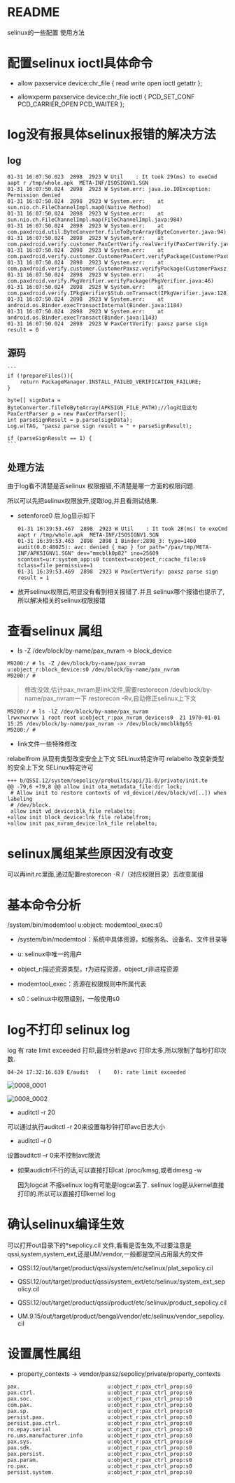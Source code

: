 # README

selinux的一些配置 使用方法

# 配置selinux ioctl具体命令

* allow paxservice device:chr_file { read write open ioctl getattr };

* allowxperm paxservice device:chr_file ioctl { PCD_SET_CONF PCD_CARRIER_OPEN PCD_WAITER };

# log没有报具体selinux报错的解决方法

## log

```
01-31 16:07:50.023  2898  2923 W Util    : It took 29(ms) to exeCmd aapt r /tmp/whole.apk  META-INF/ISOSIGNV1.SGN
01-31 16:07:50.024  2898  2923 W System.err: java.io.IOException: Permission denied
01-31 16:07:50.024  2898  2923 W System.err: 	at sun.nio.ch.FileChannelImpl.map0(Native Method)
01-31 16:07:50.024  2898  2923 W System.err: 	at sun.nio.ch.FileChannelImpl.map(FileChannelImpl.java:984)
01-31 16:07:50.024  2898  2923 W System.err: 	at com.paxdroid.util.ByteConverter.fileToByteArray(ByteConverter.java:94)
01-31 16:07:50.024  2898  2923 W System.err: 	at com.paxdroid.verify.customer.PaxCertVerify.realVerify(PaxCertVerify.java:54)
01-31 16:07:50.024  2898  2923 W System.err: 	at com.paxdroid.verify.customer.CustomerPaxCert.verifyPackage(CustomerPaxCert.java:12)
01-31 16:07:50.024  2898  2923 W System.err: 	at com.paxdroid.verify.customer.CustomerPaxsz.verifyPackage(CustomerPaxsz.java:80)
01-31 16:07:50.024  2898  2923 W System.err: 	at com.paxdroid.verify.PkgVerifier.verifyPackage(PkgVerifier.java:46)
01-31 16:07:50.024  2898  2923 W System.err: 	at com.paxdroid.verify.IPkgVerifier$Stub.onTransact(IPkgVerifier.java:128)
01-31 16:07:50.024  2898  2923 W System.err: 	at android.os.Binder.execTransactInternal(Binder.java:1184)
01-31 16:07:50.024  2898  2923 W System.err: 	at android.os.Binder.execTransact(Binder.java:1143)
01-31 16:07:50.024  2898  2923 W PaxCertVerify: paxsz parse sign result = 0
```

## 源码

    ```
    if (!prepareFiles()){
        return PackageManager.INSTALL_FAILED_VERIFICATION_FAILURE;
    }

    byte[] signData = ByteConverter.fileToByteArray(APKSIGN_FILE_PATH);//log对应这句
    PaxCertParser p = new PaxCertParser();
    int parseSignResult = p.parse(signData);
    Log.w(TAG, "paxsz parse sign result = " + parseSignResult);

    if (parseSignResult == 1) {
    ```

## 处理方法

由于log看不清楚是否selinux 权限报错,不清楚是哪一方面的权限问题.

所以可以先把selinux权限放开,捉取log,并且看测试结果.

* setenforce0 后,log显示如下

    ```
    01-31 16:39:53.467  2898  2923 W Util    : It took 28(ms) to exeCmd aapt r /tmp/whole.apk  META-INF/ISOSIGNV1.SGN
    01-31 16:39:53.463  2898  2898 I Binder:2898_3: type=1400 audit(0.0:48025): avc: denied { map } for path="/pax/tmp/META-INF/APKSIGNV1.SGN" dev="mmcblk0p82" ino=25609 scontext=u:r:system_app:s0 tcontext=u:object_r:cache_file:s0 tclass=file permissive=1
    01-31 16:39:53.469  2898  2923 W PaxCertVerify: paxsz parse sign result = 1
    ```

* 放开selinux权限后,明显没有看到相关报错了.并且 selinux哪个报错也提示了,所以解决相关的selinux权限报错

# 查看selinux 属组

* ls -Z /dev/block/by-name/pax_nvram -> block_device

```
M9200:/ # ls -Z /dev/block/by-name/pax_nvram
u:object_r:block_device:s0 /dev/block/by-name/pax_nvram
M9200:/ #
```

> 修改没效,估计pax_nvram是link文件,需要restorecon /dev/block/by-name/pax_nvram一下
> restorecon -Rv,自动修正selinux上下文

```
M9200:/ # ls -lZ /dev/block/by-name/pax_nvram
lrwxrwxrwx 1 root root u:object_r:pax_nvram_device:s0  21 1970-01-01 15:25 /dev/block/by-name/pax_nvram -> /dev/block/mmcblk0p55
M9200:/ #
```

* link文件一些特殊修改

relabelfrom 从现有类型改变安全上下文  SELinux特定许可
relabelto   改变新类型的安全上下文    SELinux特定许可

```
+++ b/QSSI.12/system/sepolicy/prebuilts/api/31.0/private/init.te
@@ -79,6 +79,8 @@ allow init ota_metadata_file:dir lock;
 # Allow init to restore contexts of vd_device(/dev/block/vd[..]) when labeling
 # /dev/block.
 allow init vd_device:blk_file relabelto;
+allow init block_device:lnk_file relabelfrom;
+allow init pax_nvram_device:lnk_file relabelto;
```

# selinux属组某些原因没有改变

可以再init.rc里面,通过配置restorecon -R /（对应权限目录）去改变属组

# 基本命令分析

/system/bin/modemtool u:object: modemtool_exec:s0

* /system/bin/modemtool：系统中具体资源，如服务名、设备名、文件目录等

* u: selinux中唯一的用户

* object_r:描述资源类型。r为进程资源，object_r非进程资源

* modemtool_exec：资源在权限规则中所属代表

* s0：selinux中权限级别，一般使用s0

# log不打印 selinux log

log 有 rate limit exceeded 打印,最终分析是avc 打印太多,所以限制了每秒打印次数.

```
04-24 17:32:16.639 E/audit   (    0): rate limit exceeded
```

![0008_0001](images/0008_0001.png)

![0008_0002](images/0008_0002.png)

* auditctl -r 20

可以通过执行auditctl -r 20来设置每秒钟打印avc日志大小

* auditctl –r 0

设置auditctl –r 0来不控制avc限流

* 如果audictrl不行的话,可以直接打印cat /proc/kmsg,或者dmesg -w

    因为logcat 不报selinux log有可能是logcat丢了. selinux log是从kernel直接打印的.所以可以直接打印kernel log

# 确认selinux编译生效

可以打开out目录下的*sepolicy.cil 文件,看看是否生效,不过要注意是qssi,system,system_ext,还是UM/vendor,一般都是空间占用最大的文件

* QSSI.12/out/target/product/qssi/system/etc/selinux/plat_sepolicy.cil

* QSSI.12/out/target/product/qssi/system_ext/etc/selinux/system_ext_sepolicy.cil

* QSSI.12/out/target/product/qssi/product/etc/selinux/product_sepolicy.cil

* UM.9.15/out/target/product/bengal/vendor/etc/selinux/vendor_sepolicy.cil

# 设置属性属组

* property_contexts -> vendor/paxsz/sepolicy/private/property_contexts

```
pax.                            u:object_r:pax_ctrl_prop:s0
pax.ctrl.                       u:object_r:pax_ctrl_prop:s0
pax.soc.                        u:object_r:pax_ctrl_prop:s0
com.pax.                        u:object_r:pax_ctrl_prop:s0
pax.sp.                         u:object_r:pax_ctrl_prop:s0
persist.pax.                    u:object_r:pax_ctrl_prop:s0
persist.pax.ctrl.               u:object_r:pax_ctrl_prop:s0
ro.epay.serial                  u:object_r:pax_ctrl_prop:s0
ro.ums.manufacturer.info        u:object_r:pax_ctrl_prop:s0
pax.sys.                        u:object_r:pax_ctrl_prop:s0
pax.sdk.                        u:object_r:pax_ctrl_prop:s0
pax.persist.                    u:object_r:pax_ctrl_prop:s0
pax.param.                      u:object_r:pax_ctrl_prop:s0
ro.pax.                         u:object_r:pax_ctrl_prop:s0
persist.system.                 u:object_r:pax_ctrl_prop:s0
```